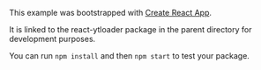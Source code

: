This example was bootstrapped with [Create React App](https://github.com/facebook/create-react-app).

It is linked to the react-ytloader package in the parent directory for development purposes.

You can run `npm install` and then `npm start` to test your package.
